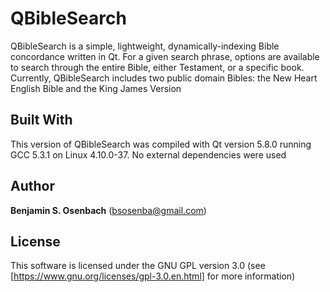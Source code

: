 # QBibleSearch
QBibleSearch is a simple, lightweight, dynamically-indexing Bible concordance written in Qt. For a given search phrase, options are available to search through the entire Bible, either Testament, or a specific book. Currently, QBibleSearch includes two public domain Bibles: the New Heart English Bible and the King James Version

## Built With
This version of QBibleSearch was compiled with Qt version 5.8.0 running GCC 5.3.1 on Linux 4.10.0-37. No external dependencies were used

## Author
**Benjamin S. Osenbach** (bsosenba@gmail.com)

## License
This software is licensed under the GNU GPL version 3.0 (see [https://www.gnu.org/licenses/gpl-3.0.en.html] for more information)

